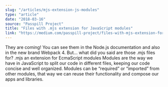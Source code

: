 ```yaml
---
slug: "/articles/mjs-extension-js-modules"
type: "article"
date: "2018-03-16"
source: "Passpill Project"
title: "Files with .mjs extension for JavaScript modules"
link: "https://medium.com/passpill-project/files-with-mjs-extension-for-javascript-modules-ced195d7c84a"
---
```


They are coming! You can see them in the Node.js documentation and also in the new brand Webpack 4. But… what did you said are those .mjs files for?
.mjs an extension for EcmaScript modules
Modules are the way we have in JavaScript to split our code in different files, keeping our code concise and well organized. Modules can be “required” or “imported” from other modules, that way we can reuse their functionality and compose our apps and libraries.